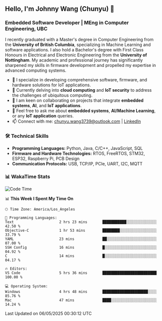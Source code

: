 ## Hello, I'm Johnny Wang (Chunyu) 👋

### Embedded Software Developer | MEng in Computer Engineering, UBC

I recently graduated with a Master's degree in Computer Engineering from the **University of British Columbia**, specializing in Machine Learning and software applications. I also hold a Bachelor's degree with First Class Honours in Electrical and Electronic Engineering from the **University of Nottingham**. My academic and professional journey has significantly sharpened my skills in firmware development and propelled my expertise in advanced computing systems.

- 🔭 I specialize in developing comprehensive software, firmware, and hardware solutions for IoT applications.
- 🌱 Currently delving into **cloud computing** and **IoT security** to address the challenges of ubiquitous computing.
- 🤝 I am keen on collaborating on projects that integrate **embedded systems**, **AI**, and **IoT applications**.
- 💬 Feel free to ask me about **embedded systems**, **AI/Machine Learning**, or any **IoT application** queries.
- 📫 Connect with me: [chunyu.wang3739@outlook.com](mailto:chunyu.wang3739@outlook.com) | [LinkedIn](https://www.linkedin.com/in/shycw1/)


### 🛠️ Technical Skills
- **Programming Languages:** Python, Java, C/C++, JavaScript, SQL
- **Firmware and Hardware Technologies:** RTOS, FreeRTOS, STM32, ESP32, Raspberry Pi, PCB Design
- **Communication Protocols:** USB, TCP/IP, PCIe, UART, I2C, MQTT

### 📊 WakaTime Stats
<!--START_SECTION:waka-->
![Code Time](http://img.shields.io/badge/Code%20Time-94%20hrs%2035%20mins-blue)

📊 **This Week I Spent My Time On** 

```text
🕑︎ Time Zone: America/Los_Angeles

💬 Programming Languages: 
Text                     2 hrs 23 mins       ███████████░░░░░░░░░░░░░░   42.50 % 
Objective-C              1 hr 53 mins        ████████░░░░░░░░░░░░░░░░░   33.79 % 
YAML                     23 mins             ██░░░░░░░░░░░░░░░░░░░░░░░   07.00 % 
SSH Config               16 mins             █░░░░░░░░░░░░░░░░░░░░░░░░   04.92 % 
C                        14 mins             █░░░░░░░░░░░░░░░░░░░░░░░░   04.17 % 

🔥 Editors: 
VS Code                  5 hrs 36 mins       █████████████████████████   100.00 % 

💻 Operating System: 
Windows                  4 hrs 48 mins       █████████████████████░░░░   85.76 % 
Mac                      47 mins             ████░░░░░░░░░░░░░░░░░░░░░   14.24 % 
```


 Last Updated on 06/05/2025 00:30:12 UTC
<!--END_SECTION:waka-->

